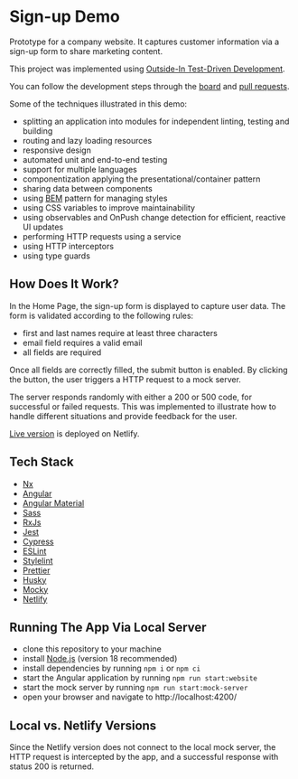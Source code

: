 # Sign-up Demo

Prototype for a company website. It captures customer information via a sign-up form to share marketing content.

This project was implemented using [Outside-In Test-Driven Development](https://outsidein.dev/concepts/outside-in-tdd/).

You can follow the development steps through the [board](https://github.com/users/raskolnikov-rodion/projects/2/views/1) and [pull requests](https://github.com/raskolnikov-rodion/sign-up-demo/pulls?q=is%3Apr).

Some of the techniques illustrated in this demo:

- splitting an application into modules for independent linting, testing and building
- routing and lazy loading resources
- responsive design
- automated unit and end-to-end testing
- support for multiple languages
- componentization applying the presentational/container pattern
- sharing data between components
- using [BEM](https://getbem.com/) pattern for managing styles
- using CSS variables to improve maintainability
- using observables and OnPush change detection for efficient, reactive UI updates
- performing HTTP requests using a service
- using HTTP interceptors
- using type guards

## How Does It Work?

In the Home Page, the sign-up form is displayed to capture user data. The form is validated according to the following rules:

- first and last names require at least three characters
- email field requires a valid email
- all fields are required

Once all fields are correctly filled, the submit button is enabled. By clicking the button, the user triggers a HTTP request to a mock server.

The server responds randomly with either a 200 or 500 code, for successful or failed requests. This was implemented to illustrate how to handle different situations and provide feedback for the user.

[Live version](https://sign-up-angular-demo.netlify.app/) is deployed on Netlify.

## Tech Stack

- [Nx](https://nx.dev/)
- [Angular](https://angular.io/)
- [Angular Material](https://material.angular.io/)
- [Sass](https://sass-lang.com/)
- [RxJs](https://rxjs.dev/)
- [Jest](https://jestjs.io/)
- [Cypress](https://www.cypress.io/)
- [ESLint](https://eslint.org/)
- [Stylelint](https://stylelint.io/)
- [Prettier](https://prettier.io/)
- [Husky](https://typicode.github.io/husky/#/)
- [Mocky](https://www.npmjs.com/package/mocky)
- [Netlify](https://www.netlify.com/)

## Running The App Via Local Server

- clone this repository to your machine
- install [Node.js](https://nodejs.org/) (version 18 recommended)
- install dependencies by running `npm i` or `npm ci`
- start the Angular application by running `npm run start:website`
- start the mock server by running `npm run start:mock-server`
- open your browser and navigate to http://localhost:4200/

## Local vs. Netlify Versions

Since the Netlify version does not connect to the local mock server, the HTTP request is intercepted by the app, and a successful response with status 200 is returned.
